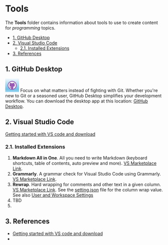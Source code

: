 # Tools <!-- omit from toc -->

The **Tools** folder contains information about tools to use to create content for *programming* topics.  

- [1. GitHub Desktop](#1-github-desktop)
- [2. Visual Studio Code](#2-visual-studio-code)
  - [2.1. Installed Extensions](#21-installed-extensions)
- [3. References](#3-references)

## 1. GitHub Desktop

![github_icon](../Resources\Images\GitHub\github_icon.jpg) Focus on what matters
instead of fighting with Git. Whether you're new to Git or a seasoned user,
GitHub Desktop simplifies your development workflow. You can download the
desktop app at this location: [GitHub Desktop](https://desktop.github.com/). 


## 2. Visual Studio Code


[Getting started with VS code and download](https://code.visualstudio.com/docs/?dv=win64user)


### 2.1. Installed Extensions

1. **Markdown All in One**. All you need to write Markdown (keyboard shortcuts,
   table of contents, auto preview and more). [VS Marketplace
   Link](https://marketplace.visualstudio.com/items?itemName=yzhang.markdown-all-in-one).
2. **Grammarly**. A grammar check for Visual Studio Code using Grammarly.
[VS Marketplace Link](https://marketplace.visualstudio.com/items?itemName=znck.grammarly).
3. **Rewrap**. Hard wrapping for comments and other text in a given column. [VS
   Marketplace
   Link](https://marketplace.visualstudio.com/items?itemName=stkb.rewrap). See
   the [setting.json](../Tools/.vscode/settings.json) file for the column wrap
   value. See also [User and Workspace Settings](https://code.visualstudio.com/docs/getstarted/settings)
4. TBD
5. 


## 3. References 

- [Getting started with VS code and download](https://code.visualstudio.com/docs/?dv=win64user)
- 